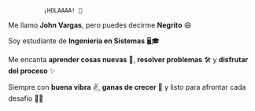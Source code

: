               ¡HOLAAAA! 👋
              
Me llamo **John Vargas**, pero puedes decirme **Negrito** 😄

Soy estudiante de **Ingeniería en Sistemas** 🖥️🎓

Me encanta **aprender cosas nuevas** 🧠, **resolver problemas** 🛠️ y **disfrutar del proceso** ✨

Siempre con **buena vibra** ✌️, **ganas de crecer** 🌱 y listo para afrontar cada desafío 🚀🔥


